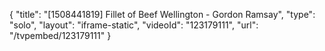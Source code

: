{
    "title": "[1508441819] Fillet of Beef Wellington - Gordon Ramsay",
    "type": "solo",
    "layout": "iframe-static",
    "videoId": "123179111",
    "url": "\/tvpembed\/123179111"
}